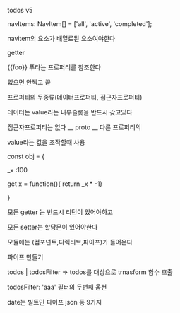 todos v5

navItems: NavItem[] = ['all', 'active', 'completed'];

navitem의 요소가 배열로된 요소여야한다

getter

{{foo}} 푸라는 프로퍼티를 참조한다

없으면 안찍고 끝

프로퍼티의 두종류(데이터프로퍼티, 접근자프로퍼티)

데이터는 value라는 내부슬롯을 반드시 갖고있다

접근자프로퍼티는 없다 __ proto __ 다른 프로퍼티의

value라는 값을 조작할때 사용

const obj = {

_x :100

get x = function(){ return _x * -1}

}

모든 getter 는 반드시 리턴이 있어야하고

모든 setter는 할당문이 있어야한다

모듈에는 (컴포넌트,디렉티브,파이프)가 들어온다

파이프 만들기

todos | todosFilter => todos를 대상으로 trnasform 함수 호출

todosFilter: 'aaa' 필터의 두번째 옵션

date는 빌트인 파이프 json 등 9가지




